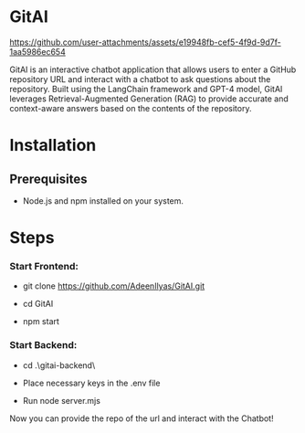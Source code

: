 # GitAI


https://github.com/user-attachments/assets/e19948fb-cef5-4f9d-9d7f-1aa5986ec654


GitAI is an interactive chatbot application that allows users to enter a GitHub repository URL and interact with a chatbot to ask questions about the repository. Built using the LangChain framework and GPT-4 model, GitAI leverages Retrieval-Augmented Generation (RAG) to provide accurate and context-aware answers based on the contents of the repository.


# Installation
## Prerequisites
- Node.js and npm installed on your system.

# Steps
### Start Frontend:
- git clone https://github.com/AdeenIlyas/GitAI.git
  
- cd GitAI
  
- npm start

### Start Backend:
- cd .\gitai-backend\
  
- Place necessary keys in the .env file
  
- Run node server.mjs

Now you can provide the repo of the url and interact with the Chatbot! 


